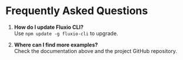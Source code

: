 # Frequently Asked Questions

1. **How do I update Fluxio CLI?**  
   Use `npm update -g fluxio-cli` to upgrade.

2. **Where can I find more examples?**  
   Check the documentation above and the project GitHub repository.
